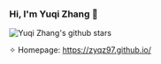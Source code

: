 ### Hi, I'm Yuqi Zhang 👋

![Yuqi Zhang's github stars](https://github-readme-stars.vercel.app/api?username=zyqz97&show_icons=true&hide=prs&count_private=false&theme=default_repocard&include_orgs=true)

✧ Homepage: https://zyqz97.github.io/


<!--
**zyqz97/zyqz97** is a ✨ _special_ ✨ repository because its `README.md` (this file) appears on your GitHub profile.

Here are some ideas to get you started:


- 🌱 I’m currently learning ...
- 👯 I’m looking to collaborate on ...
- 🤔 I’m looking for help with ...
- 💬 Ask me about ...
- 📫 How to reach me: ...
- 😄 Pronouns: ...
- ⚡ Fun fact: ...
-->
